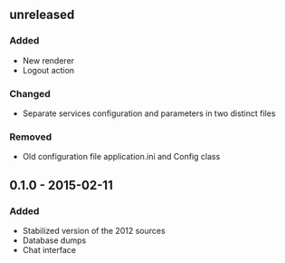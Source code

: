 ## unreleased
### Added
- New renderer
- Logout action

### Changed
- Separate services configuration and parameters in two distinct files

### Removed
- Old configuration file application.ini and Config class

## 0.1.0 - 2015-02-11
### Added
- Stabilized version of the 2012 sources
- Database dumps
- Chat interface